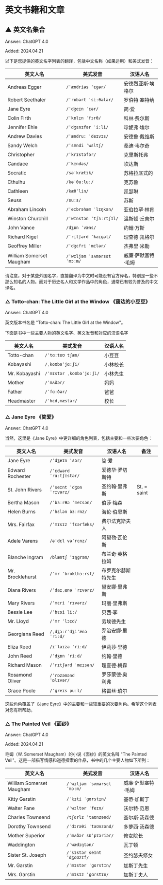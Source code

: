 # 英文书籍和文章



## ▲ 英文名集合

Answer: ChatGPT 4.0

Added: 2024.04.21

以下是您提供的英文名字列表的翻译，包括中文名称（如果适用）和美式发音：

| 英文人名                | 美式发音                             | 汉语人名                |
|-----------------------|-------------------------------------|----------------------|
| Andreas Egger         | `/ˈændriəs ˈɛɡər/`                  | 安德烈亚斯·埃格尔      |
| Robert Seethaler      | `/ˈrɒbərt ˈsiːθələr/`               | 罗伯特·塞特纳          |
| Jane Eyre             | `/ˈdʒeɪn ˈɛər/`                     | 简·爱                |
| Colin Firth           | `/ˈkɒlɪn ˈfɜrθ/`                    | 科林·费尔斯            |
| Jennifer Ehle         | `/ˈdʒɛnɪfər ˈiːli/`                 | 珍妮弗·埃尔            |
| Andrew Davies         | `/ˈændruː ˈdeɪvɪs/`                 | 安德鲁·戴维斯          |
| Sandy Welch           | `/ˈsændi ˈwɛltʃ/`                   | 桑迪·韦尔奇            |
| Christopher           | `/ˈkrɪstəfər/`                       | 克里斯托弗             |
| Candace               | `/ˈkændəs/`                          | 坎达斯                |
| Socratic              | `/səˈkrætɪk/`                        | 苏格拉底式的           |
| Cthulhu               | `/kəˈθuːluː/`                        | 克苏鲁                |
| Cathleen              | `/kæθˈlin/`                          | 凯瑟琳                |
| Seuss                 | `/suːs/`                             | 苏斯                 |
| Abraham Lincoln       | `/ˈeɪbrəhæm ˈlɪŋkən/`                | 亚伯拉罕·林肯          |
| Winston Churchill     | `/ˈwɪnstən ˈtʃɜːrtʃɪl/`             | 温斯顿·丘吉尔          |
| John Vance            | `/dʒɒn ˈvæns/`                       | 约翰·万斯              |
| Richard Kigel         | `/ˈrɪtʃərd ˈkaɪɡəl/`                | 理查德·凯格尔          |
| Geoffrey Miller       | `/ˈdʒɛfri ˈmɪlər/`                  | 杰弗里·米勒            |
| William Somerset Maugham | `/ˈwɪljəm ˈsʌmərsɛt ˈmɔːm/`      | 威廉·萨默塞特·毛姆      |

请注意，对于某些外国名字，直接翻译为中文时可能没有官方译名，特别是一些不那么知名的人物。而对于历史名人和文学作品中的角色，通常已有较为普及的中文译名。



### △ Totto-chan: The Little Girl at the Window 《窗边的小豆豆》

Answer: ChatGPT 4.0

英文版本书名是 "Totto-chan: The Little Girl at the Window"。

下面是书中一些主要人物的英文名字、英文发音和对应的汉语名字

| 英文人名         | 美式发音                    | 汉语人名     |
|-----------------|--------------------------- |-------------|
| Totto-chan      | `/ˈtɑːtoʊ tʃæn/`           | 小豆豆       |
| Kobayashi       | `/ˌkoʊbəˈjɑːʃi/`           | 小林校长     |
| Mr. Kobayashi   | `/ˈmɪstər ˌkoʊbəˈjɑːʃi/`   | 小林先生     |
| Mother          | `/ˈmʌðər/`                 | 妈妈         |
| Father          | `/ˈfɑːðər/`                | 爸爸         |
| Headmaster      | `/ˈhɛdˌmæstər/`            | 校长         |

### △ Jane Eyre 《简爱》

Answer: ChatGPT 4.0

当然，这里是《Jane Eyre》中更详细的角色列表，包括主要和一些次要角色：

| 英文人名           | 美式发音                        | 汉语人名             | 备注           |
|-------------------|---------------------------------|---------------------|---------------------|
| Jane Eyre         | `/ˈdʒeɪn ˈɛər/`                 | 简·爱               |                |
| Edward Rochester  | `/ˈɛdwərd ˈrɑːtʃɪstər/`         | 爱德华·罗切斯特     |      |
| St. John Rivers   | `/ˈseɪnt ˈdʒɒn ˈrɪvərz/`       | 圣约翰·里弗斯       | St. = saint |
| Bertha Mason      | `/ˈbɜːrθə ˈmeɪsən/`            | 伯莎·梅森           |            |
| Helen Burns       | `/ˈhɛlən bɜːrnz/`              | 海伦·伯恩斯         |          |
| Mrs. Fairfax      | `/ˈmɪsɪz ˈfɛərfæks/`           | 费尔法克斯夫人     |      |
| Adele Varens      | `/əˈdɛl vəˈrɛnz/`              | 阿黛勒·瓦伦斯       |        |
| Blanche Ingram    | `/blæntʃ ˈɪŋɡrəm/`             | 布兰奇·英格拉姆     |      |
| Mr. Brocklehurst  | `/ˈmr ˈbrɒklhɜːrst/`           | 布罗克尔赫斯特先生 |  |
| Diana Rivers      | `/ˈdaɪˌænə ˈrɪvərz/`           | 黛安娜·里弗斯       |        |
| Mary Rivers       | `/ˈmɛri ˈrɪvərz/`              | 玛丽·里弗斯         |          |
| Bessie Lee        | `/ˈbɛsi liː/`                  | 贝西·李             |              |
| Mr. Lloyd         | `/ˈmr ˈlɔɪd/`                  | 劳埃德先生         |          |
| Georgiana Reed    | `/ˌdʒɔːrˈdʒiˈænə ˈriːd/`       | 乔治安娜·里德       |        |
| Eliza Reed        | `/ɪˈlaɪzə ˈriːd/`              | 伊莉莎·里德         |          |
| John Reed         | `/ˈdʒɒn ˈriːd/`                | 约翰·里德           |            |
| Richard Mason     | `/ˈrɪtʃərd ˈmeɪsən/`           | 理查德·梅森         |          |
| Rosamond Oliver   | `/ˈrɒzəmənd ˈɒlɪvər/`          | 罗莎蒙德·奥利弗     |      |
| Grace Poole       | `/ˈɡreɪs puːl/`                | 格雷丝·珀尔         |          |

这些角色覆盖了《Jane Eyre》中的主要和一些较重要的次要角色。希望这个列表对您有所帮助。





### △ The Painted Veil 《面纱》

Answer: ChatGPT 4.0

Added: 2024.04.21

毛姆（W. Somerset Maugham）的小说《面纱》的英文名叫 "The Painted Veil"。这是一部描写情感和道德探索的作品，书中的几个主要人物如下所列：

| 英文人名                 | 美式发音                    | 汉语人名           |
| ------------------------ | --------------------------- | ------------------ |
| William Somerset Maugham | `/ˈwɪljəm ˈsʌmərsɛt ˈmɔːm/` | 威廉·萨默塞特·毛姆 |
| Kitty Garstin            | `/ˈkɪti ˈɡɑrstɪn/`          | 基蒂·加斯丁        |
| Walter Fane              | `/ˈwɔltər ˈfeɪn/`           | 沃尔特·范恩        |
| Charles Townsend         | `/tʃɑrlz ˈtaʊnzənd/`        | 查尔斯·汤森德      |
| Dorothy Townsend         | `/ˈdɔrəθi ˈtaʊnzənd/`       | 多萝西·汤森德      |
| Mother Superior          | `/ˈmʌðər sʊˈpɪəriər/`       | 修女院长           |
| Waddington               | `/ˈwædɪŋtən/`               | 瓦丁顿             |
| Sister St. Joseph        | `/ˈsɪstər seɪnt ˈdʒoʊzɪf/`  | 圣约瑟夫修女       |
| Mr. Garstin              | `/ˈmɪstər ˈɡɑrstɪn/`        | 加斯丁先生         |
| Mrs. Garstin             | `/ˈmɪsɪz ˈɡɑrstɪn/`         | 加斯丁夫人         |
